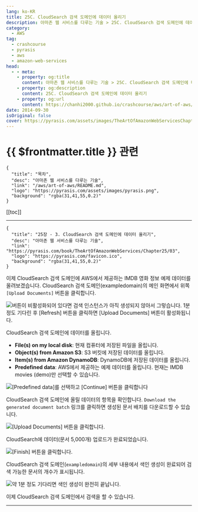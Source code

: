 ```yaml
---
lang: ko-KR
title: 25C. CloudSearch 검색 도메인에 데이터 올리기
description: 아마존 웹 서비스를 다루는 기술 > 25C. CloudSearch 검색 도메인에 데이터 올리기
category:
  - AWS
tag: 
  - crashcourse
  - pyrasis
  - aws 
  - amazon-web-services
head:
  - - meta:
    - property: og:title
      content: 아마존 웹 서비스를 다루는 기술 > 25C. CloudSearch 검색 도메인에 데이터 올리기
    - property: og:description
      content: 25C. CloudSearch 검색 도메인에 데이터 올리기
    - property: og:url
      content: https://chanhi2000.github.io/crashcourse/aws/art-of-aws/25C.html
date: 2014-09-30
isOriginal: false
cover: https://pyrasis.com/assets/images/TheArtOfAmazonWebServicesChapter25/14_.png
---
```


# {{ $frontmatter.title }} 관련

```component VPCard
{
  "title": "목차",
  "desc": "아마존 웹 서비스를 다루는 기술",
  "link": "/aws/art-of-aws/README.md",
  "logo": "https://pyrasis.com/assets/images/pyrasis.png",
  "background": "rgba(31,41,55,0.2)"
}
```

[[toc]]

---

```component VPCard
{
  "title": "25장 - 3. CloudSearch 검색 도메인에 데이터 올리기",
  "desc": "아마존 웹 서비스를 다루는 기술",
  "link": "https://pyrasis.com/book/TheArtOfAmazonWebServices/Chapter25/03",
  "logo": "https://pyrasis.com/favicon.ico",
  "background": "rgba(31,41,55,0.2)"
}
```

이제 CloudSearch 검색 도메인에 AWS에서 제공하는 IMDB 영화 정보 예제 데이터를 올려보겠습니다. CloudSearch 검색 도메인(exampledomain)의 메인 화면에서 위쪽 <FontIcon icon="iconfont icon-select"/>`[Upload Documents]` 버튼을 클릭합니다.

![버튼이 비활성화되어 있다면 검색 인스턴스가 아직 생성되지 않아서 그렇습니다. 1분 정도 기다린 후 <FontIcon icon="iconfont icon-select"/>`[Refresh]` 버튼을 클릭하면 <FontIcon icon="iconfont icon-select"/>`[Upload Documents]` 버튼이 활성화됩니다.](https://pyrasis.com/assets/images/TheArtOfAmazonWebServicesChapter25/14_.png)

CloudSearch 검색 도메인에 데이터를 올립니다.

- **File(s) on my local disk**: 현재 컴퓨터에 저장된 파일을 올립니다.
- **Object(s) from Amazon S3**: S3 버킷에 저장된 데이터를 올립니다.
- **Item(s) from Amazon DynamoDB**: DynamoDB에 저장된 데이터를 올립니다.
- **Predefined data**: AWS에서 제공하는 예제 데이터를 올립니다. 현재는 IMDB movies (demo)만 선택할 수 있습니다.

![ <FontIcon icon="iconfont icon-select"/>`[Predefined data]`를 선택하고 <FontIcon icon="iconfont icon-select"/>`[Continue]` 버튼을 클릭합니다](https://pyrasis.com/assets/images/TheArtOfAmazonWebServicesChapter25/15_.png)

CloudSearch 검색 도메인에 올릴 데이터의 항목을 확인합니다. <FontIcon icon="fas fa-globe"/>`Download the generated document batch` 링크를 클릭하면 생성된 문서 배치를 다운로드할 수 있습니다.

![<FontIcon icon="iconfont icon-select"/>`[Upload Documents]` 버튼을 클릭합니다.](https://pyrasis.com/assets/images/TheArtOfAmazonWebServicesChapter25/16_.png)

CloudSearch에 데이터(문서 5,000개) 업로드가 완료되었습니다.

![<FontIcon icon="iconfont icon-select"/>`[Finish]` 버튼을 클릭합니다.](https://pyrasis.com/assets/images/TheArtOfAmazonWebServicesChapter25/17_.png)

CloudSearch 검색 도메인(`exampledomain`)의 세부 내용에서 색인 생성이 완료되어 검색 가능한 문서의 개수가 표시됩니다.

![약 1분 정도 기다리면 색인 생성이 완전히 끝납니다.](https://pyrasis.com/assets/images/TheArtOfAmazonWebServicesChapter25/18_.png)

이제 CloudSearch 검색 도메인에서 검색을 할 수 있습니다.

---

<TagLinks />